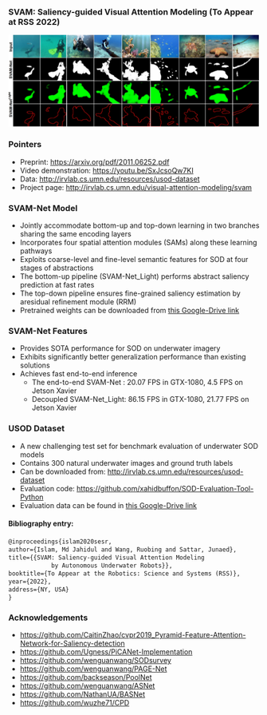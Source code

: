 ### SVAM: Saliency-guided Visual Attention Modeling (To Appear at RSS 2022)
![svam-fig](/data/svam_fig0.jpg)

### Pointers
- Preprint: https://arxiv.org/pdf/2011.06252.pdf
- Video demonstration: https://youtu.be/SxJcsoQw7KI
- Data: http://irvlab.cs.umn.edu/resources/usod-dataset
- Project page: http://irvlab.cs.umn.edu/visual-attention-modeling/svam

### SVAM-Net Model
- Jointly accommodate bottom-up and top-down learning in two branches sharing the same encoding layers
- Incorporates four spatial attention modules (SAMs) along these learning pathways 
- Exploits coarse-level and fine-level semantic features for SOD at four stages of abstractions
- The bottom-up pipeline (SVAM-Net_Light) performs abstract saliency prediction at fast rates
- The top-down pipeline ensures fine-grained saliency estimation by aresidual refinement module (RRM)
- Pretrained weights can be downloaded from [this Google-Drive link](https://drive.google.com/drive/folders/1htvW1HOdgrqtPvp9t6fW-5o_RoG6OtjC?usp=sharing)

### SVAM-Net Features
- Provides SOTA performance for SOD on underwater imagery 
- Exhibits significantly better generalization performance than existing solutions
- Achieves fast end-to-end inference
	- The end-to-end SVAM-Net : 20.07 FPS in GTX-1080, 4.5 FPS on Jetson Xavier
	- Decoupled SVAM-Net_Light: 86.15 FPS in GTX-1080, 21.77 FPS on Jetson Xavier

### USOD Dataset
- A new challenging test set for benchmark evaluation of underwater SOD models
- Contains 300 natural underwater images and ground truth labels
- Can be downloaded from: http://irvlab.cs.umn.edu/resources/usod-dataset
- Evaluation code: https://github.com/xahidbuffon/SOD-Evaluation-Tool-Python
- Evaluation data can be found in [this Google-Drive link](https://drive.google.com/drive/folders/1htvW1HOdgrqtPvp9t6fW-5o_RoG6OtjC?usp=sharing)

#### Bibliography entry:
	
	@inproceedings{islam2020sesr,
    author={Islam, Md Jahidul and Wang, Ruobing and Sattar, Junaed},
    title={{SVAM: Saliency-guided Visual Attention Modeling 
	    	    by Autonomous Underwater Robots}},
    booktitle={To Appear at the Robotics: Science and Systems (RSS)},
    year={2022},
    address={NY, USA}
	}

### Acknowledgements
- https://github.com/CaitinZhao/cvpr2019_Pyramid-Feature-Attention-Network-for-Saliency-detection
- https://github.com/Ugness/PiCANet-Implementation
- https://github.com/wenguanwang/SODsurvey
- https://github.com/wenguanwang/PAGE-Net
- https://github.com/backseason/PoolNet
- https://github.com/wenguanwang/ASNet
- https://github.com/NathanUA/BASNet
- https://github.com/wuzhe71/CPD
